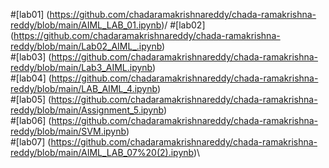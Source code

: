#[lab01] (https://github.com/chadaramakrishnareddy/chada-ramakrishna-reddy/blob/main/AIML_LAB_01.ipynb)/
#[lab02] (https://github.com/chadaramakrishnareddy/chada-ramakrishna-reddy/blob/main/Lab02_AIML_.ipynb)\
#[lab03] (https://github.com/chadaramakrishnareddy/chada-ramakrishna-reddy/blob/main/Lab3_AIML.ipynb)\
#[lab04] (https://github.com/chadaramakrishnareddy/chada-ramakrishna-reddy/blob/main/LAB_AIML_4.ipynb)\
#[lab05] (https://github.com/chadaramakrishnareddy/chada-ramakrishna-reddy/blob/main/Assignment_5.ipynb)\
#[lab06] (https://github.com/chadaramakrishnareddy/chada-ramakrishna-reddy/blob/main/SVM.ipynb)\
#[lab07] (https://github.com/chadaramakrishnareddy/chada-ramakrishna-reddy/blob/main/AIML_LAB_07%20(2).ipynb)\

